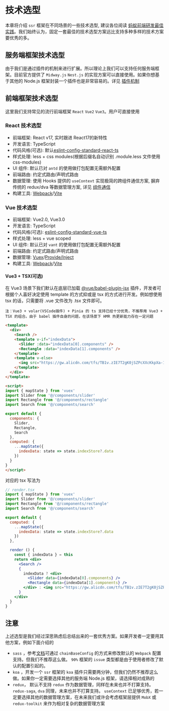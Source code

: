 # 技术选型

本章将介绍 `ssr` 框架在不同场景的一些技术选型, 建议各位阅读 [蚂蚁前端研发最佳实践](https://github.com/sorrycc/blog/issues/90)。我们始终认为，固定一套最佳的技术选型方案远比支持多种多样的技术方案要优秀的多。

## 服务端框架技术选型

由于我们是通过插件的机制来进行扩展。所以理论上我们可以支持任何服务端框架。目前官方提供了 `Midway.js` `Nest.js` 的实现方案可以直接使用。如果你想基于其他的 Node.js 框架封装一个插件也是非常容易的。详见 [插件机制](./features$plugin)

## 前端框架技术选型

这里我们支持常见的流行前端框架 `React` `Vue2` `Vue3`。用户可直接使用

### React 技术选型

- 前端框架: React v17, 实时跟进 React17的新特性
- 开发语言: TypeScript
- 代码风格(可选): 默认[eslint-config-standard-react-ts](https://github.com/zhangyuang/standardjs-react)
- 样式处理: less + css modules(根据后缀名自动识别 .module.less 文件使用 css-modules)
- UI 组件: 默认已对 `antd` 的使用做打包配置无需额外配置
- 前端路由: 约定式路由/声明式路由
- 数据管理: 使用 Hooks 提供的 `useContext` 实现极简的跨组件通信方案, 摒弃传统的 redux/dva 等数据管理方案, 详见 [组件通信](./features$communication)
- 构建工具: [Webpack](https://webpack.docschina.org/)/[Vite](http://vitejs.dev/)

### Vue 技术选型

- 前端框架: Vue2.0, Vue3.0
- 开发语言: TypeScript
- 代码风格(可选): [eslint-config-standard-vue-ts](https://github.com/zhangyuang/standardjs-vue)
- 样式处理: less + vue scoped
- UI 组件: 默认已对 `vant` 的使用做打包配置无需额外配置
- 前端路由: 约定式路由/声明式路由
- 数据管理: [Vuex](https://vuex.vuejs.org/)/[Provide/Inject](./features$communication#Provide/Inject)
- 构建工具: [Webpack](https://webpack.docschina.org/)/[Vite](http://vitejs.dev/)

#### Vue3 + TSX(可选)

在 Vue3 场景下我们默认在底层已加载 [@vue/babel-plugin-jsx](https://github.com/vuejs/jsx-next#installation) 插件，开发者可根据个人喜好决定使用 template 的方式抑或是 tsx 的方式进行开发。例如想使用 tsx 的话，只需要将 .vue 文件改为 .tsx 文件即可。

`注：Vue3 + volar(VSCode插件) + Pinia 的 ts 支持已经十分优秀，不推荐用 Vue3 + TSX 的组合。由于 babel 插件自身的问题，在该场景下 HMR 热更新能力存在一定问题`

```html
<template>
  <div>
    <Search />
    <template v-if="indexData">
      <Slider :data="indexData[0].components" />
      <Rectangle :data="indexData[1].components" />
    </template>
    <template v-else>
      <img src="https://gw.alicdn.com/tfs/TB1v.zIE7T2gK0jSZPcXXcKkpXa-128-128.gif" class="loading">
    </template>
  </div>
</template>

<script>
import { mapState } from 'vuex'
import Slider from '@/components/slider'
import Rectangle from '@/components/rectangle'
import Search from '@/components/search'

export default {
  components: {
    Slider,
    Rectangle,
    Search
  },
  computed: {
    ...mapState({
      indexData: state => state.indexStore?.data
    })
  }
}
</script>

```

对应的 tsx 写法为

```jsx
// render.tsx
import { mapState } from 'vuex'
import Slider from '@/components/slider'
import Rectangle from '@/components/rectangle'
import Search from '@/components/search'

export default {
  computed: {
    ...mapState({
      indexData: state => state.indexStore?.data
    })
  },

  render () {
    const { indexData } = this
    return <div>
      <Search />
      {
        indexData ? <div>
          <Slider data={indexData[0].components} />
          <Rectangle data={indexData[1].components} />
        </div> : <img src="https://gw.alicdn.com/tfs/TB1v.zIE7T2gK0jSZPcXXcKkpXa-128-128.gif" className="loading"/>
      }
    </div>
  }
}

```

## 注意

上述选型是我们经过深思熟虑后总结出来的一套优秀方案。如果开发者一定要用其他方案，例如下面介绍的

- `sass` ，参考[文档](./features$faq#)可通过 `chainBaseConfig` 的方式来修改默认的 `Webpack` 配置支持。但我们不推荐这么做。 `90%` 框架的 `issue` 类型都是由于使用者修改了默认的配置引起的。
- `koa` ，开发一个 `ssr` 框架的 `koa` 插件只需要两分钟，但我们仍然不推荐这么做。如果你一定需要选择其他的服务端 Node.js 框架，请选择相对成熟的
- `redux`， 默认不支持 `redux` 作为数据管理，同样在未来也并不打算支持。`redux-saga`, `dva` 同理，未来也并不打算支持。 `useContext` 已足够优秀，若一定要选择其他的数据管理方案，在未来我们或许会考虑框架层提供 `MobX` 或 `redux-toolkit` 来作为相对复杂的数据管理方案